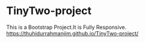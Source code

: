 # TinyTwo-project
This is a Bootstrap Project.It is Fully Responsive.
https://thuhidurrahmanjim.github.io/TinyTwo-project/
